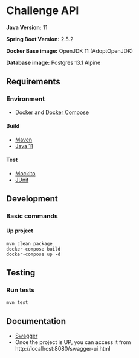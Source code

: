 # Challenge API

**Java Version:** 11

**Spring Boot Version:** 2.5.2

**Docker Base image:** OpenJDK 11 (AdoptOpenJDK)

**Database image:** Postgres 13.1 Alpine

## Requirements

### Environment

- [Docker](https://www.docker.com/get-started) and [Docker Compose](https://docs.docker.com/compose/install/)

#### Build
- [Maven](https://maven.apache.org/install.html)
- [Java 11](https://docs.oracle.com/en/java/javase/11/install/overview-jdk-installation.html)

#### Test
- [Mockito](https://site.mockito.org/)
- [JUnit](https://junit.org/junit5/)

## Development

### Basic commands
#### Up project
```
mvn clean package
docker-compose build
docker-compose up -d
```

## Testing
### Run tests

```
mvn test
```

## Documentation
- [Swagger](https://swagger.io/)
- Once the project is UP, you can access it from http://localhost:8080/swagger-ui.html
